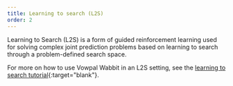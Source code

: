 ```yaml
---
title: Learning to search (L2S)
order: 2
---
```


Learning to Search (L2S) is a form of guided reinforcement learning used for solving complex joint prediction problems based on learning to search through a problem-defined search space.

For more on how to use Vowpal Wabbit in an L2S setting, see the [learning to search tutorial](http://hunch.net/~l2s){:target="blank"}.

